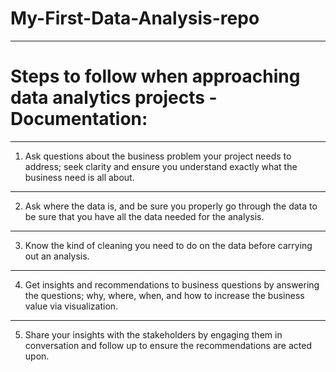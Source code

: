 # My-First-Data-Analysis-repo


--- 
# Steps to follow when approaching data analytics projects - Documentation:


--- 
1. Ask questions about the business problem your project needs to address; seek clarity and ensure you understand exactly what the business need is all about.


---
2. Ask where the data is, and be sure you properly go through the data to be sure that you have all the data needed for the analysis.


---
3. Know the kind of cleaning you need to do on the data before carrying out an analysis.


---
4. Get insights and recommendations to business questions by answering the questions; why, where, when, and how to increase the business value via visualization.


---
5. Share your insights with the stakeholders by engaging them in conversation and follow up to ensure the recommendations are acted upon.
